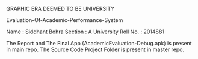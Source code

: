 GRAPHIC ERA DEEMED TO BE UNIVERSITY

Evaluation-Of-Academic-Performance-System

Name : Siddhant Bohra
Section : A
University Roll No. : 2014881

The Report and The Final App (AcademicEvaluation-Debug.apk) is present in main repo.
The Source Code Project Folder is present in master repo.
